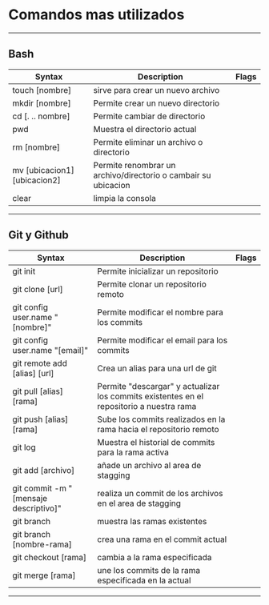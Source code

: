 # Comandos mas utilizados
---
## Bash
| Syntax | Description | Flags |
| - | - | - |
| touch [nombre] | sirve para crear un nuevo archivo |
| mkdir [nombre] | Permite crear un nuevo directorio |
| cd [. .. nombre]| Permite cambiar de directorio |
| pwd | Muestra el directorio actual |
| rm [nombre] | Permite eliminar un archivo o directorio |
| mv [ubicacion1] [ubicacion2] | Permite renombrar un archivo/directorio o cambair su ubicacion |
| clear | limpia la consola |

---
## Git y Github
| Syntax | Description | Flags |
| - | - | - |
| git init | Permite inicializar un repositorio |
| git clone [url] | Permite clonar un repositorio remoto |
| git config user.name "[nombre]"| Permite modificar el nombre para los commits |
| git config user.name "[email]" | Permite modificar el email para los commits |
| git remote add [alias] [url] | Crea un alias para una url de git |
| git pull [alias] [rama] | Permite "descargar" y actualizar los commits existentes en el repositorio a nuestra rama |
| git push [alias] [rama] | Sube los commits realizados en la rama hacia el repositorio remoto |
| git log | Muestra el historial de commits para la rama activa |
| git add [archivo] | añade un archivo al area de stagging |
|git commit -m "[mensaje descriptivo]" | realiza un commit de los archivos en el area de stagging |
| git branch | muestra las ramas existentes | 
| git branch [nombre-rama] | crea una rama en el commit actual |
| git checkout [rama] | cambia a la rama especificada |
| git merge [rama] | une los commits de la rama especificada en la actual |
---
